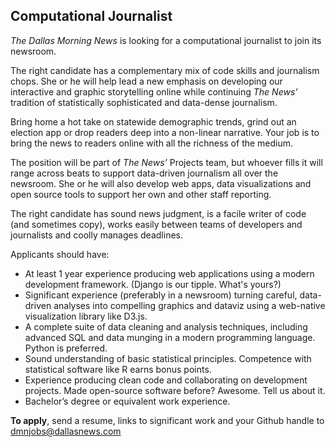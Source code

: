 ## Computational Journalist

*The Dallas Morning News* is looking for a computational journalist to join its newsroom.

The right candidate has a complementary mix of code skills and journalism chops. She or he will help lead a new emphasis on developing our interactive and graphic storytelling online while continuing *The News’* tradition of statistically sophisticated and data-dense journalism.

Bring home a hot take on statewide demographic trends, grind out an election app or drop readers deep into a non-linear narrative. Your job is to bring the news to readers online with all the richness of the medium.

The position will be part of *The News’* Projects team, but whoever fills it will range across beats to support data-driven journalism all over the newsroom. She or he will also develop web apps, data visualizations and open source tools to support her own and other staff reporting.

The right candidate has sound news judgment, is a facile writer of code (and sometimes copy), works easily between teams of developers and journalists and coolly manages deadlines.

 
Applicants should have:

- At least 1 year experience producing web applications using a modern development framework. (Django is our tipple. What's yours?)
- Significant experience (preferably in a newsroom) turning careful, data-driven analyses into compelling graphics and dataviz using a web-native visualization library like D3.js.
- A complete suite of data cleaning and analysis techniques, including advanced SQL and data munging in a modern programming language. Python is preferred.
- Sound understanding of basic statistical principles. Competence with statistical software like R earns bonus points.
- Experience producing clean code and collaborating on development projects. Made open-source software before? Awesome. Tell us about it.
- Bachelor’s degree or equivalent work experience.


**To apply**, send a resume, links to significant work and your Github handle to dmnjobs@dallasnews.com